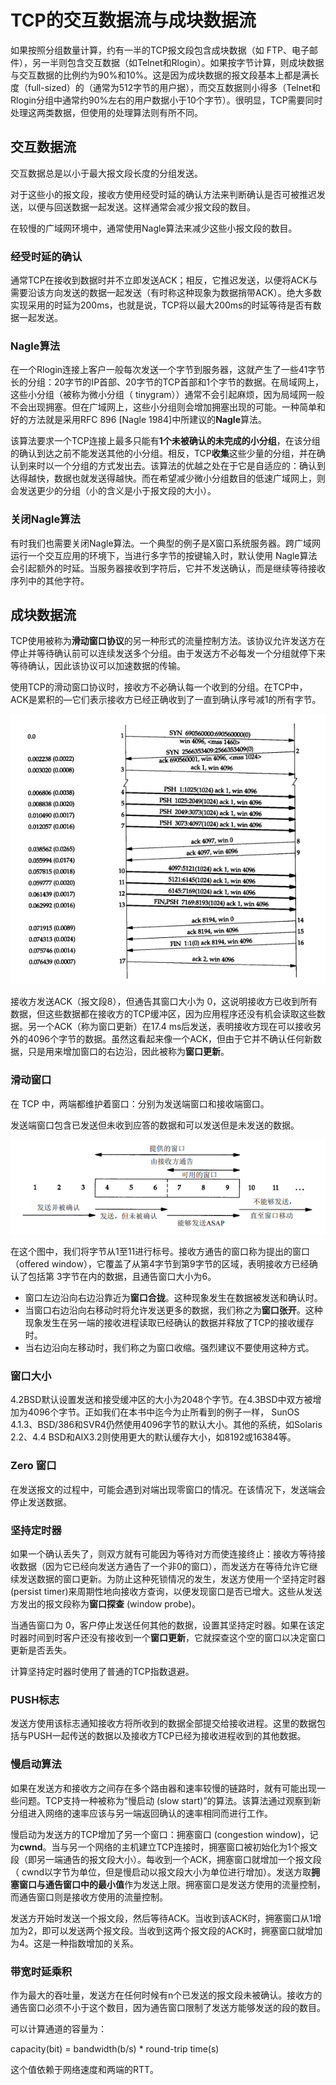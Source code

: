 # TCP的交互数据流与成块数据流

如果按照分组数量计算，约有一半的TCP报文段包含成块数据（如 FTP、电子邮件），另一半则包含交互数据（如Telnet和Rlogin）。如果按字节计算，则成块数据与交互数据的比例约为90%和10%。这是因为成块数据的报文段基本上都是满长度（full-sized）的（通常为512字节的用户据），而交互数据则小得多（Telnet和Rlogin分组中通常约90%左右的用户数据小于10个字节）。很明显，TCP需要同时处理这两类数据，但使用的处理算法则有所不同。

## 交互数据流

交互数据总是以小于最大报文段长度的分组发送。

对于这些小的报文段，接收方使用经受时延的确认方法来判断确认是否可被推迟发送，以便与回送数据一起发送。这样通常会减少报文段的数目。

在较慢的广域网环境中，通常使用Nagle算法来减少这些小报文段的数目。

### 经受时延的确认

通常TCP在接收到数据时并不立即发送ACK；相反，它推迟发送，以便将ACK与需要沿该方向发送的数据一起发送（有时称这种现象为数据捎带ACK）。绝大多数实现采用的时延为200ms，也就是说，TCP将以最大200ms的时延等待是否有数据一起发送。

### Nagle算法

在一个Rlogin连接上客户一般每次发送一个字节到服务器，这就产生了一些41字节长的分组：20字节的IP首部、20字节的TCP首部和1个字节的数据。在局域网上，这些小分组（被称为微小分组（ tinygram））通常不会引起麻烦，因为局域网一般不会出现拥塞。但在广域网上，这些小分组则会增加拥塞出现的可能。一种简单和好的方法就是采用RFC 896 [Nagle 1984]中所建议的**Nagle**算法。

该算法要求一个TCP连接上最多只能有**1个未被确认的未完成的小分组**，在该分组的确认到达之前不能发送其他的小分组。相反，TCP**收集**这些少量的分组，并在确认到来时以一个分组的方式发出去。该算法的优越之处在于它是自适应的：确认到达得越快，数据也就发送得越快。而在希望减少微小分组数目的低速广域网上，则会发送更少的分组（小的含义是小于报文段的大小）。

### 关闭Nagle算法

有时我们也需要关闭Nagle算法。一个典型的例子是X窗口系统服务器。跨广域网运行一个交互应用的环境下，当进行多字节的按键输入时，默认使用 Nagle算法会引起额外的时延。当服务器接收到字符后，它并不发送确认，而是继续等待接收序列中的其他字符。

## 成块数据流

TCP使用被称为**滑动窗口协议**的另一种形式的流量控制方法。该协议允许发送方在停止并等待确认前可以连续发送多个分组。由于发送方不必每发一个分组就停下来等待确认，因此该协议可以加速数据的传输。

使用TCP的滑动窗口协议时，接收方不必确认每一个收到的分组。在TCP中，ACK是累积的—它们表示接收方已经正确收到了一直到确认序号减1的所有字节。

![](images/tcp-data-block.png)

接收方发送ACK（报文段8），但通告其窗口大小为 0，这说明接收方已收到所有数据，但这些数据都在接收方的TCP缓冲区，因为应用程序还没有机会读取这些数据。另一个ACK（称为窗口更新）在17.4 ms后发送，表明接收方现在可以接收另外的4096个字节的数据。虽然这看起来像一个ACK，但由于它并不确认任何新数据，只是用来增加窗口的右边沿，因此被称为**窗口更新**。

### 滑动窗口

在 TCP 中，两端都维护着窗口：分别为发送端窗口和接收端窗口。

发送端窗口包含已发送但未收到应答的数据和可以发送但是未发送的数据。

![](images/tcp-sliding-window.png)

在这个图中，我们将字节从1至11进行标号。接收方通告的窗口称为提出的窗口（offered window），它覆盖了从第4字节到第9字节的区域，表明接收方已经确认了包括第 3字节在内的数据，且通告窗口大小为6。

- 窗口左边沿向右边沿靠近为**窗口合拢**。这种现象发生在数据被发送和确认时。
- 当窗口右边沿向右移动时将允许发送更多的数据，我们称之为**窗口张开**。这种现象发生在另一端的接收进程读取已经确认的数据并释放了TCP的接收缓存时。
- 当右边沿向左移动时，我们称之为窗口收缩。强烈建议不要使用这种方式。

### 窗口大小

4.2BSD默认设置发送和接受缓冲区的大小为2048个字节。在4.3BSD中双方被增加为4096个字节。正如我们在本书中迄今为止所看到的例子一样， SunOS 4.1.3、BSD/386和SVR4仍然使用4096字节的默认大小。其他的系统，如Solaris 2.2、4.4 BSD和AIX3.2则使用更大的默认缓存大小，如8192或16384等。

### Zero 窗口

在发送报文的过程中，可能会遇到对端出现零窗口的情况。在该情况下，发送端会停止发送数据。

### 坚持定时器

如果一个确认丢失了，则双方就有可能因为等待对方而使连接终止：接收方等待接收数据（因为它已经向发送方通告了一个非0的窗口），而发送方在等待允许它继续发送数据的窗口更新。为防止这种死锁情况的发生，发送方使用一个坚持定时器 (persist timer)来周期性地向接收方查询，以便发现窗口是否已增大。这些从发送方发出的报文段称为**窗口探查** (window probe)。

当通告窗口为 0，客户停止发送任何其他的数据，设置其坚持定时器。如果在该定时器时间到时客户还没有接收到一个**窗口更新**，它就探查这个空的窗口以决定窗口更新是否丢失。

计算坚持定时器时使用了普通的TCP指数退避。

### PUSH标志

发送方使用该标志通知接收方将所收到的数据全部提交给接收进程。这里的数据包括与PUSH一起传送的数据以及接收方TCP已经为接收进程收到的其他数据。

### 慢启动算法

如果在发送方和接收方之间存在多个路由器和速率较慢的链路时，就有可能出现一些问题。TCP支持一种被称为“慢启动 (slow start)”的算法。该算法通过观察到新分组进入网络的速率应该与另一端返回确认的速率相同而进行工作。

慢启动为发送方的TCP增加了另一个窗口：拥塞窗口 (congestion window)，记为**cwnd**。当与另一个网络的主机建立TCP连接时，拥塞窗口被初始化为1个报文段（即另一端通告的报文段大小）。每收到一个ACK，拥塞窗口就增加一个报文段（ cwnd以字节为单位，但是慢启动以报文段大小为单位进行增加）。发送方取**拥塞窗口与通告窗口中的最小值**作为发送上限。拥塞窗口是发送方使用的流量控制，而通告窗口则是接收方使用的流量控制。

发送方开始时发送一个报文段，然后等待ACK。当收到该ACK时，拥塞窗口从1增加为2，即可以发送两个报文段。当收到这两个报文段的ACK时，拥塞窗口就增加为4。这是一种指数增加的关系。

### 带宽时延乘积

作为最大的吞吐量，发送方在任何时候有n个已发送的报文段未被确认。接收方的通告窗口必须不小于这个数目，因为通告窗口限制了发送方能够发送的段的数目。

可以计算通道的容量为：

capacity(bit) = bandwidth(b/s) * round-trip time(s)

这个值依赖于网络速度和两端的RTT。


